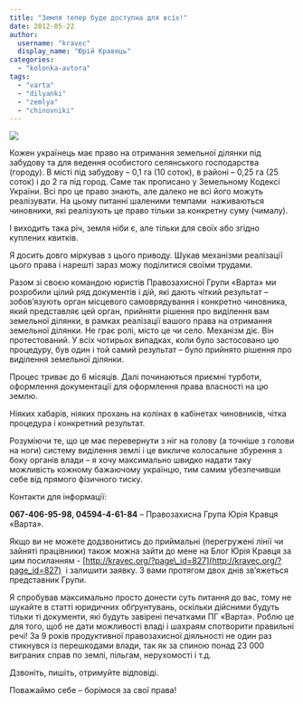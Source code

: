 ```yaml
---
title: "Земля тепер буде доступна для всіх!"
date: 2012-05-22
author: 
  username: "kravec"
  display_name: "Юрій Кравець"
categories: 
  - "kolonka-avtora"
tags: 
  - "varta"
  - "dilyanki"
  - "zemlya"
  - "chinovniki"
---
```


[![](https://mpz.brovary.org/wp-content/uploads/2012/05/zemlya.jpg)](https://mpz.brovary.org/wp-content/uploads/2012/05/zemlya.jpg)

Кожен українець має право на отримання земельної ділянки під забудову та для ведення особистого селянського господарства (городу). В місті під забудову – 0,1 га (10 соток), в районі – 0,25 га (25 соток) і до 2 га під город. Саме так прописано у Земельному Кодексі України. Всі про це право знають, але далеко не всі його можуть реалізувати. На цьому питанні шаленими темпами  наживаються чиновники, які реалізують це право тільки за конкретну суму (чималу).

І виходить така річ, земля ніби є, але тільки для своїх або згідно куплених квитків.

Я досить довго міркував з цього приводу. Шукав механізми реалізації цього права і нарешті зараз можу поділитися своїми трудами.

Разом зі своєю командою юристів Правозахисної Групи «Варта» ми розробили цілий ряд документів і дій, які дають чіткий результат – зобов’язують орган місцевого самоврядування і конкретно чиновника, який представляє цей орган, прийняти рішення про виділення вам земельної ділянки, в рамках реалізації вашого права на отримання земельної ділянки. Не грає ролі, місто це чи село. Механізм діє. Він протестований. У всіх чотирьох випадках, коли було застосовано цю процедуру, був один і той самий результат – було прийнято рішення про виділення земельної ділянки.

Процес триває до 6 місяців. Далі починаються приємні турботи, оформлення документації для оформлення права власності на цю землю.

Ніяких хабарів, ніяких прохань на колінах в кабінетах чиновників, чітка процедура і конкретний результат.

Розуміючи те, що це має перевернути з ніг на голову (а точніше з голови на ноги) систему виділення землі і це викличе колосальне збурення з боку органів влади – я хочу максимально швидко надати таку можливість кожному бажаючому українцю, тим самим убезпечивши себе від прямого фізичного тиску.

Контакти для інформації:

**067-406-95-98, 04594-4-61-84** – Правозахисна Група Юрія Кравця «Варта».

Якщо ви не можете додзвонитись до приймальні (перегружені лінії чи зайняті працівники) також можна зайти до мене на Блог Юрія Кравця за цим посиланням - [http://kravec.org/?page\_id=827](http://kravec.org/?page_id=827)  і залишити заявку. З вами протягом двох днів зв’яжеться представник Групи.

Я спробував максимально просто донести суть питання до вас, тому не шукайте в статті юридичних обґрунтувань, оскільки дійсними будуть тільки ті документи, які будуть завірені печатками ПГ «Варта». Роблю це для того, щоб не дати можливості владі і шахраям спотворити правильні речі! За 9 років продуктивної правозахисної діяльності не один раз стикнувся із перешкодами влади, так як за спиною понад 23 000 виграних справ по землі, пільгам, нерухомості і т.д.

Дзвоніть, пишіть, отримуйте відповіді.

Поважаймо себе – борімося за свої права!

